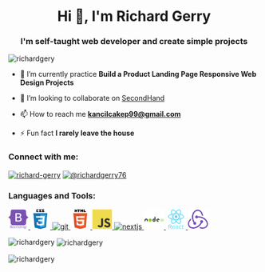 <h1 align="center">Hi 👋, I'm Richard Gerry</h1>
<h3 align="center">I'm self-taught web developer and create simple projects</h3>

<p align="left"> <img src="https://komarev.com/ghpvc/?username=richardgery&label=Profile%20views&color=0e75b6&style=flat" alt="richardgery" /> </p>

- 🌱 I’m currently practice **Build a Product Landing Page Responsive Web Design Projects**

- 👯 I’m looking to collaborate on [SecondHand](https://secondhandfrontend.herokuapp.com/)

- 📫 How to reach me **kancilcakep99@gmail.com**

- ⚡ Fun fact **I rarely leave the house**

<h3 align="left">Connect with me:</h3>
<p align="left">
<a href="https://linkedin.com/in/richard-gerry" target="blank"><img align="center" src="https://raw.githubusercontent.com/rahuldkjain/github-profile-readme-generator/master/src/images/icons/Social/linked-in-alt.svg" alt="richard-gerry" height="30" width="40" /></a>
<a href="https://instagram.com/@richardgerry76" target="blank"><img align="center" src="https://raw.githubusercontent.com/rahuldkjain/github-profile-readme-generator/master/src/images/icons/Social/instagram.svg" alt="@richardgerry76" height="30" width="40" /></a>
</p>

<h3 align="left">Languages and Tools:</h3>
<p align="left"> <a href="https://getbootstrap.com" target="_blank" rel="noreferrer"> <img src="https://raw.githubusercontent.com/devicons/devicon/master/icons/bootstrap/bootstrap-plain-wordmark.svg" alt="bootstrap" width="40" height="40"/> </a> <a href="https://www.w3schools.com/css/" target="_blank" rel="noreferrer"> <img src="https://raw.githubusercontent.com/devicons/devicon/master/icons/css3/css3-original-wordmark.svg" alt="css3" width="40" height="40"/> </a> <a href="https://git-scm.com/" target="_blank" rel="noreferrer"> <img src="https://www.vectorlogo.zone/logos/git-scm/git-scm-icon.svg" alt="git" width="40" height="40"/> </a> <a href="https://www.w3.org/html/" target="_blank" rel="noreferrer"> <img src="https://raw.githubusercontent.com/devicons/devicon/master/icons/html5/html5-original-wordmark.svg" alt="html5" width="40" height="40"/> </a> <a href="https://developer.mozilla.org/en-US/docs/Web/JavaScript" target="_blank" rel="noreferrer"> <img src="https://raw.githubusercontent.com/devicons/devicon/master/icons/javascript/javascript-original.svg" alt="javascript" width="40" height="40"/> </a> <a href="https://nextjs.org/" target="_blank" rel="noreferrer"> <img src="https://cdn.worldvectorlogo.com/logos/nextjs-2.svg" alt="nextjs" width="40" height="40"/> </a> <a href="https://nodejs.org" target="_blank" rel="noreferrer"> <img src="https://raw.githubusercontent.com/devicons/devicon/master/icons/nodejs/nodejs-original-wordmark.svg" alt="nodejs" width="40" height="40"/> </a> <a href="https://reactjs.org/" target="_blank" rel="noreferrer"> <img src="https://raw.githubusercontent.com/devicons/devicon/master/icons/react/react-original-wordmark.svg" alt="react" width="40" height="40"/> </a> <a href="https://redux.js.org" target="_blank" rel="noreferrer"> <img src="https://raw.githubusercontent.com/devicons/devicon/master/icons/redux/redux-original.svg" alt="redux" width="40" height="40"/> </a> </p>

<p><img align="left" src="https://github-readme-stats.vercel.app/api/top-langs?username=richardgery&show_icons=true&locale=en&layout=compact" alt="richardgery" /></p>

<p>&nbsp;<img align="center" src="https://github-readme-stats.vercel.app/api?username=richardgery&show_icons=true&locale=en" alt="richardgery" /></p>

<p><img align="center" src="https://github-readme-streak-stats.herokuapp.com/?user=richardgery&" alt="richardgery" /></p>

